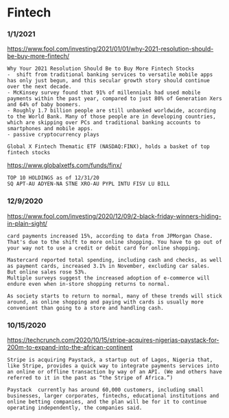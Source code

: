 # Fintech


### 1/1/2021
https://www.fool.com/investing/2021/01/01/why-2021-resolution-should-be-buy-more-fintech/
```
Why Your 2021 Resolution Should Be to Buy More Fintech Stocks
-  shift from traditional banking services to versatile mobile apps has only just begun, and this secular growth story should continue over the next decade.
- McKinsey survey found that 91% of millennials had used mobile payments within the past year, compared to just 80% of Generation Xers and 64% of baby boomers.
- Roughly 1.7 billion people are still unbanked worldwide, according to the World Bank. Many of those people are in developing countries, which are skipping over PCs and traditional banking accounts to smartphones and mobile apps.
- passive cryptocurrency plays

Global X Fintech Thematic ETF (NASDAQ:FINX), holds a basket of top fintech stocks
```
https://www.globalxetfs.com/funds/finx/
```
TOP 10 HOLDINGS as of 12/31/20
SQ APT-AU ADYEN-NA STNE XRO-AU PYPL INTU FISV LU BILL
```


### 12/9/2020
https://www.fool.com/investing/2020/12/09/2-black-friday-winners-hiding-in-plain-sight/
```
card payments increased 15%, according to data from JPMorgan Chase.
That's due to the shift to more online shopping. You have to go out of your way not to use a credit or debit card for online shopping.

Mastercard reported total spending, including cash and checks, as well as payment cards, increased 3.1% in November, excluding car sales.
But online sales rose 53%.
Multiple surveys suggest the increased adoption of e-commerce will endure even when in-store shopping returns to normal.

As society starts to return to normal, many of these trends will stick around, as online shopping and paying with cards is usually more convenient than going to a store and handling cash.
```


### 10/15/2020
https://techcrunch.com/2020/10/15/stripe-acquires-nigerias-paystack-for-200m-to-expand-into-the-african-continent
```
Stripe is acquiring Paystack, a startup out of Lagos, Nigeria that, like Stripe, provides a quick way to integrate payments services into an online or offline transaction by way of an API. (We and others have referred to it in the past as “the Stripe of Africa.”)

Paystack  currently has around 60,000 customers, including small businesses, larger corporates, fintechs, educational institutions and online betting companies, and the plan will be for it to continue operating independently, the companies said.
```
